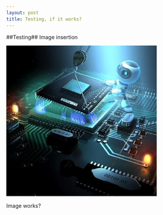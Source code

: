 ```yaml
---
layout: post
title: Testing, if it works?
---
```

##Testing##
Image insertion

![](/images/robo.png)

Image works?
